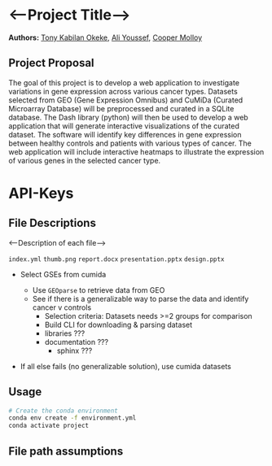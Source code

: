 # <--Project Title-->

**Authors:** [Tony Kabilan Okeke](mailto:tonykabilanokeke@gmail.com), 
             [Ali Youssef](mailto:amy57@drexel.edu), 
             [Cooper Molloy](mailto:cdm348@drexel.edu)


## Project Proposal

The goal of this project is to develop a web application to investigate 
variations in gene expression across various cancer types. Datasets selected 
from GEO (Gene Expression Omnibus) and CuMiDa (Curated Microarray Database) 
will be preprocessed and curated in a SQLite database. The Dash library (python) 
will then be used to develop a web application that will generate interactive 
visualizations of the curated dataset. The software will identify key 
differences in gene expression between healthy controls and patients with 
various types of cancer. The web application will include interactive heatmaps 
to illustrate the expression of various genes in the selected cancer type.


# API-Keys


## File Descriptions

<--Description of each file-->

`index.yml`
`thumb.png`
`report.docx`
`presentation.pptx`
`design.pptx`


- Select GSEs from cumida
    - Use `GEOparse` to retrieve data from GEO
    - See if there is a generalizable way to parse the data and identify cancer v controls
        - Selection criteria: Datasets needs >=2 groups for comparison
        - Build CLI for downloading & parsing dataset
        - libraries ???
        - documentation ???
            - sphinx ???

- If all else fails (no generalizable solution), use cumida datasets

## Usage 

```bash
# Create the conda environment
conda env create -f environment.yml
conda activate project


```

## File path assumptions